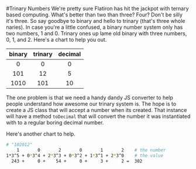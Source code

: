 

#Trinary Numbers
We're pretty sure Flatiron has hit the jackpot with ternary based computing.  What's better than two than three? Four? Don't be silly it's three.  So say goodbye to binary and hello to trinary (that's three whole naries).  In case you're a little confused, a binary number system only has two numbers, 1 and 0.  Trinary ones up lame old binary with three numbers, 0, 1, and 2.  Here's a chart to help you out.

| binary | trinary | decimal |
|:------:|:-------:|:-------:|
|   0    |    0    |    0    |
|  101   |   12    |    5    |
|  1010  |   101   |   10    |

The one problem is that we need a handy dandy JS converter to help people understand how awesome our trinary system is.  The hope is to create a JS class that will accept a number when its created.  That instance will have a method `toDecimal` that will convert the number it was instantiated with to a regular boring decimal number.

Here's another chart to help.
```bash
# "102012"
    1       0       2       0       1       2    # the number
1*3^5 + 0*3^4 + 2*3^3 + 0*3^2 + 1*3^1 + 2*3^0    # the value
  243 +     0 +    54 +     0 +     3 +     2 =  302
```


